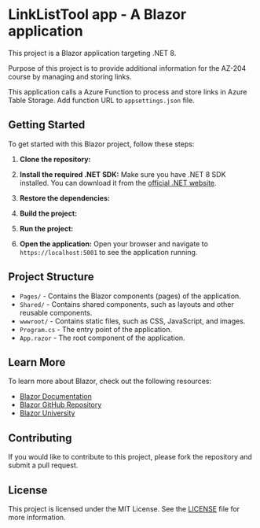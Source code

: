 # LinkListTool app - A Blazor application

This project is a Blazor application targeting .NET 8.

Purpose of this project is to provide additional information for the AZ-204 course by managing and storing links.

This application calls a Azure Function to process and store links in Azure Table Storage. Add function URL to `appsettings.json` file.

## Getting Started

To get started with this Blazor project, follow these steps:

1. **Clone the repository:**
2. **Install the required .NET SDK:**
   Make sure you have .NET 8 SDK installed. You can download it from the [official .NET website](https://dotnet.microsoft.com/download/dotnet/8.0).

3. **Restore the dependencies:**
4. **Build the project:**
5. **Run the project:**
6. **Open the application:**
   Open your browser and navigate to `https://localhost:5001` to see the application running.

## Project Structure

- `Pages/` - Contains the Blazor components (pages) of the application.
- `Shared/` - Contains shared components, such as layouts and other reusable components.
- `wwwroot/` - Contains static files, such as CSS, JavaScript, and images.
- `Program.cs` - The entry point of the application.
- `App.razor` - The root component of the application.

## Learn More

To learn more about Blazor, check out the following resources:

- [Blazor Documentation](https://docs.microsoft.com/en-us/aspnet/core/blazor)
- [Blazor GitHub Repository](https://github.com/dotnet/aspnetcore/tree/main/src/Components)
- [Blazor University](https://blazor-university.com/)

## Contributing

If you would like to contribute to this project, please fork the repository and submit a pull request.

## License

This project is licensed under the MIT License. See the [LICENSE](LICENSE) file for more information.
